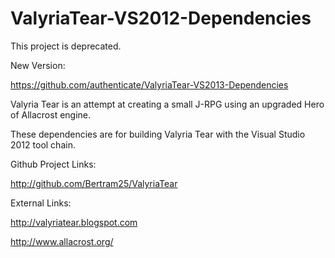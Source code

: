 ValyriaTear-VS2012-Dependencies
===============================

This project is deprecated.

New Version:

https://github.com/authenticate/ValyriaTear-VS2013-Dependencies

Valyria Tear is an attempt at creating a small J-RPG using an upgraded Hero of Allacrost engine.

These dependencies are for building Valyria Tear with the Visual Studio 2012 tool chain.

Github Project Links:

http://github.com/Bertram25/ValyriaTear

External Links:

http://valyriatear.blogspot.com

http://www.allacrost.org/
